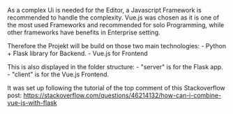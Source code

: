 As a complex Ui is needed for the Editor, a Javascript Framework is recommended to handle the complexity.
    Vue.js was chosen as it is one of the most used Frameworks and recommended for solo Programming, while other frameworks have benefits in Enterprise setting.

Therefore the Projekt will be build on those two main technologies:
    - Python + Flask library for Backend.
    - Vue.js for Frontend

This is also displayed in the folder structure:
    - "server" is for the Flask app.
    - "client" is for the Vue.js Frontend.

It was set up following the tutorial of the top comment of this Stackoverflow post:
https://stackoverflow.com/questions/46214132/how-can-i-combine-vue-js-with-flask